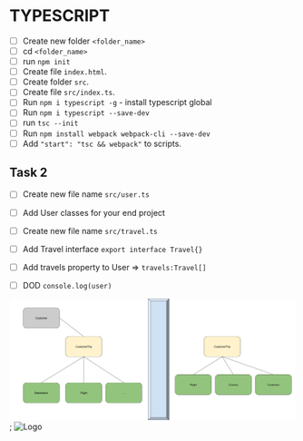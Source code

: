 # TYPESCRIPT

- [ ]  Create new folder `<folder_name>`
- [ ]  cd `<folder_name>`
- [ ]  run `npm init`
- [ ]  Create file `index.html`.
- [ ]  Create folder `src`.
- [ ]  Create file `src/index.ts`.
- [ ]  Run `npm i typescript -g` - install typescript global
- [ ]  Run `npm i typescript --save-dev`
- [ ]  run `tsc --init`
- [ ]  Run `npm install webpack webpack-cli --save-dev`
- [ ]  Add `"start": "tsc && webpack"` to scripts.

## Task 2
- [ ] Create new file name `src/user.ts`
- [ ] Add User classes for your end project
- [ ] Create new file name `src/travel.ts`
- [ ] Add Travel interface `export interface Travel{}`
- [ ] Add travels property to User => `travels:Travel[]`
- [ ] DOD `console.log(user)`



![Stracture](stracture.png);
![Logo](https://e-square.io/assets/images/e-sqr-logo-ondark.svg)

